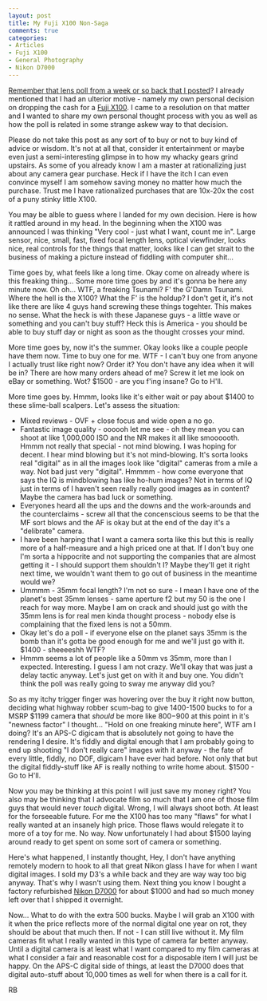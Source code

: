 ```yaml
---
layout: post
title: My Fuji X100 Non-Saga
comments: true
categories:
- Articles
- Fuji X100
- General Photography
- Nikon D7000
---
```

<a href="http://photo.rwboyer.com/2011/08/12/your-desert-island-lens/">Remember that lens poll from a week or so back that I posted</a>? I already mentioned that I had an ulterior motive - namely my own personal decision on dropping the cash for a <a href="http://www.amazon.com/gp/product/B0043RS864/ref=as_li_ss_tl?ie=UTF8&amp;tag=rbde-20&amp;linkCode=as2&amp;camp=217145&amp;creative=399373&amp;creativeASIN=B0043RS864">Fuji X100</a>. I came to a resolution on that matter and I wanted to share my own personal thought process with you as well as how the poll is related in some strange askew way to that decision.

Please do not take this post as any sort of to buy or not to buy kind of advice or wisdom. It's not at all that, consider it entertainment or maybe even just a semi-interesting glimpse in to how my whacky gears grind upstairs. As some of you already know I am a master at rationalizing just about any camera gear purchase. Heck if I have the itch I can even convince myself I am somehow saving money no matter how much the purchase. Trust me I have rationalized purchases that are 10x-20x the cost of a puny stinky little X100.

You may be alble to guess where I landed for my own decision. Here is how it rattled around in my head. In the beginning when the X100 was announced I was thinking "Very cool - just what I want, count me in". Large sensor, nice, small, fast, fixed focal length lens, optical viewfinder, looks nice, real controls for the things that matter, looks like I can get strait to the business of making a picture instead of fiddling with computer shit...

Time goes by, what feels like a long time. Okay come on already where is this freaking thing... Some more time goes by and it's gonna be here any minute now. Oh oh... WTF, a freaking Tsunami? F' the G'Damn Tsunami. Where the hell is the X100? What the F' is the holdup? I don't get it, it's not like there are like 4 guys hand screwing these things togehter. This makes no sense.  What the heck is with these Japanese guys - a little wave or something and you can't buy stuff? Heck this is America - you should be able to buy stuff day or night as soon as the thought crosses your mind.

More time goes by, now it's the summer. Okay looks like a couple people have them now. Time to buy one for me. WTF - I can't buy one from anyone I actually trust like right now? Order it? You don't have any idea when it will be in? There are how many orders ahead of me? Screw it let me look on eBay or something. Wot? $1500 - are you f'ing insane? Go to H'll.

More time goes by. Hmmm, looks like it's either wait or pay about $1400 to these slime-ball scalpers. Let's assess the situation:
* Mixed reviews - OVF + close focus and wide open a no go.
* Fantastic image quality - oooooh let me see - oh they mean you can shoot at like 1,000,000 ISO and the NR makes it all like smoooooth. Hmmm not really that special - not mind blowing. I was hoping for decent. I hear mind blowing but it's not mind-blowing. It's sorta looks real "digital" as in all the images look like "digital" cameras from a mile a way. Not bad just very "digital". Hmmmm - how come everyone that says the IQ is mindblowing has like ho-hum images? Not in terms of IQ just in terms of I haven't seen really really good images as in content? Maybe the camera has bad luck or something.
* Everyones heard all the ups and the downs and the work-arounds and the counterclaims - screw all that the concenscious seems to be that the MF sort blows and the AF is okay but at the end of the day it's a "delibrate" camera.
* I have been harping that I want a camera sorta like this but this is really more of a half-measure and a high priced one at that. If I don't buy one I'm sorta a hippocrite and not supporting the companies that are almost getting it - I should support them shouldn't I? Maybe they'll get it right next time, we wouldn't want them to go out of business in the meantime would we?
* Ummmm - 35mm focal length? I'm not so sure - I mean I have one of the planet's best 35mm lenses - same aperture f2 but my 50 is the one I reach for way more. Maybe I am on crack and should just go with the 35mm lens is for real men kinda thought process - nobody else is complaining that the fixed lens is not a 50mm.
* Okay let's do a poll - if everyone else on the planet says 35mm is the bomb than it's gotta be good enough for me and we'll just go with it. $1400 - sheeeeshh WTF?
* Hmmm seems a lot of people like a 50mm vs 35mm, more than I expected. Interesting. I guess I am not crazy. We'll okay that was just a delay tactic anyway. Let's just get on with it and buy one. You didn't think the poll was really going to sway me anyway did you?

So as my itchy trigger finger was hovering over the buy it right now button, deciding what highway robber scum-bag to give 1400-1500 bucks to for a MSRP $1199 camera that <em>should</em> be more like $800-$900 at this point in it's "newness factor" I thought... "Hold on one freaking minute here", WTF am I doing? It's an APS-C digicam that is absolutely not going to have the rendering I desire. It's fiddly and digital enough that I am probably going to end up shooting "I don't really care" images with it anyway - the fate of every little, fiddly, no DOF, digicam I have ever had before. Not only that but the digital fiddly-stuff like AF is really nothing to write home about. $1500 - Go to H'll.

Now you may be thinking at this point I will just save my money right? You also may be thinking that I advocate film so much that I am one of those film guys that would never <em>touch</em> digital. Wrong, I will always shoot both. At least for the forseeable future. For me the X100 has too many "flaws" for what I really wanted at an insanely high price. Those flaws would relegate it to more of a toy for me. No way. Now unfortunately I had about $1500 laying around ready to get spent on some sort of camera or something.

Here's what happened, I instantly thought, Hey, I don't have anything remotely modern to hook to all that great Nikon glass I have for when I want digital images. I sold my D3's a while back and they are way way too big anyway. That's why I wasn't using them. Next thing you know I bought a factory refurbished <a href="http://www.amazon.com/gp/product/B0042X9LC4/ref=as_li_ss_tl?ie=UTF8&amp;tag=rbde-20&amp;linkCode=as2&amp;camp=217145&amp;creative=399369&amp;creativeASIN=B0042X9LC4">Nikon D7000</a> for about $1000 and had so much money left over that I shipped it overnight.

Now... What to do with the extra 500 bucks. Maybe I will grab an X100 with it when the price reflects more of the normal digital one year on rot, they should be about that much then. If not - I can still live without it. My film cameras fit what I really wanted in this type of camera far better anyway. Until a digital camera is at least what I want compared to my film cameras at what I consider a fair and reasonable cost for a disposable item I will just be happy. On the APS-C digital side of things, at least the D7000 does that digital auto-stuff about 10,000 times as well for when there is a call for it.

RB